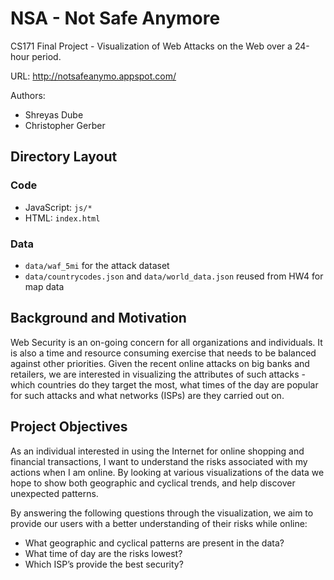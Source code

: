 NSA - Not Safe Anymore
===
CS171 Final Project - Visualization of Web Attacks on the Web over a 24-hour period. 

URL: http://notsafeanymo.appspot.com/

Authors:
* Shreyas Dube
* Christopher Gerber

## Directory Layout
### Code
* JavaScript: `js/*`
* HTML: `index.html`

### Data
* `data/waf_5mi` for the attack dataset
* `data/countrycodes.json` and `data/world_data.json` reused from HW4 for map data

## Background and Motivation 

Web Security is an on-going concern for all organizations and individuals. It is also a time and resource consuming exercise that needs to be balanced against other priorities. Given the recent online attacks on big banks and retailers, we are interested in visualizing the attributes of such attacks - which countries do they target the most, what times of the day are popular for such attacks and what networks (ISPs) are they carried out on.

## Project Objectives

As an individual interested in using the Internet for online shopping and financial transactions, I want to understand the risks associated with my actions when I am online. By looking at various visualizations of the data we hope to show both geographic and cyclical trends, and help discover unexpected patterns.

By answering the following questions through the visualization, we aim to provide our users with a better understanding of their risks while online:
* What geographic and cyclical patterns are present in the data?
* What time of day are the risks lowest?
* Which ISP’s provide the best security?

